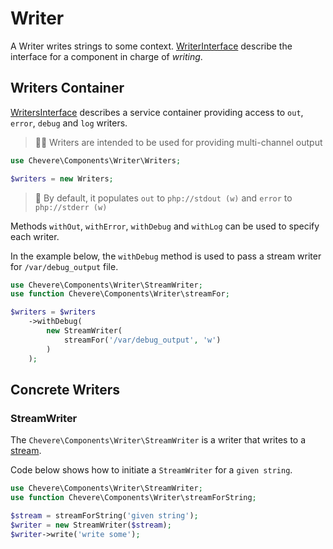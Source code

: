 # Writer

A Writer writes strings to some context. [WriterInterface](../reference/Chevere/Interfaces/Writer/WriterInterface.md) describe the interface for a component in charge of _writing_.

## Writers Container

[WritersInterface](../reference/Chevere/Interfaces/Writer/WritersInterface.md) describes a service container providing access to `out`, `error`, `debug` and `log` writers.

> 🧔🏾 Writers are intended to be used for providing multi-channel output

```php
use Chevere\Components\Writer\Writers;

$writers = new Writers;
```

> 🧞 By default, it populates `out` to `php://stdout (w)` and `error` to `php://stderr (w)` 

Methods `withOut`, `withError`, `withDebug` and `withLog` can be used to specify each writer.

In the example below, the `withDebug` method is used to pass a stream writer for `/var/debug_output` file.

```php
use Chevere\Components\Writer\StreamWriter;
use function Chevere\Components\Writer\streamFor;

$writers = $writers
    ->withDebug(
        new StreamWriter(
            streamFor('/var/debug_output', 'w')
        )
    );
```

## Concrete Writers

### StreamWriter

The `Chevere\Components\Writer\StreamWriter` is a writer that writes to a [stream](https://www.php.net/manual/en/intro.stream.php).

Code below shows how to initiate a `StreamWriter` for a `given string`.

```php
use Chevere\Components\Writer\StreamWriter;
use function Chevere\Components\Writer\streamForString;

$stream = streamForString('given string');
$writer = new StreamWriter($stream);
$writer->write('write some');
```
